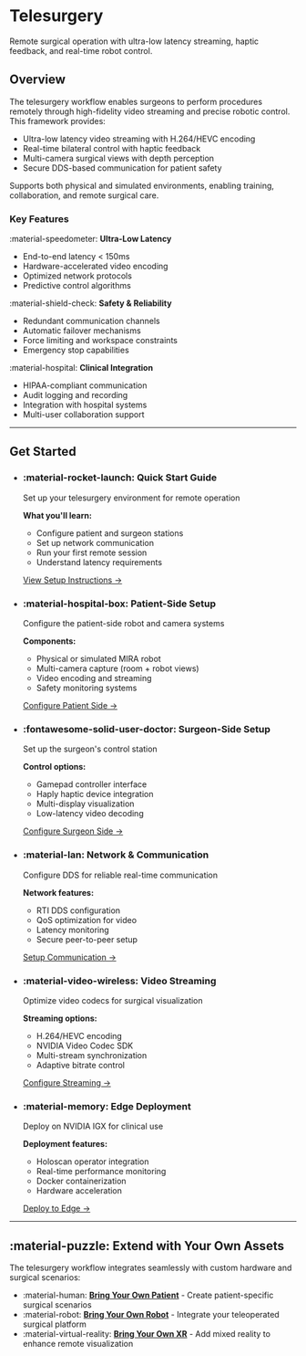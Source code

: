 # Telesurgery

Remote surgical operation with ultra-low latency streaming, haptic feedback, and real-time robot control.

## Overview

The telesurgery workflow enables surgeons to perform procedures remotely through high-fidelity video streaming and precise robotic control. This framework provides:

- Ultra-low latency video streaming with H.264/HEVC encoding
- Real-time bilateral control with haptic feedback
- Multi-camera surgical views with depth perception
- Secure DDS-based communication for patient safety

Supports both physical and simulated environments, enabling training, collaboration, and remote surgical care.

### Key Features

:material-speedometer: **Ultra-Low Latency**
- End-to-end latency < 150ms
- Hardware-accelerated video encoding
- Optimized network protocols
- Predictive control algorithms

:material-shield-check: **Safety & Reliability**
- Redundant communication channels
- Automatic failover mechanisms
- Force limiting and workspace constraints
- Emergency stop capabilities

:material-hospital: **Clinical Integration**
- HIPAA-compliant communication
- Audit logging and recording
- Integration with hospital systems
- Multi-user collaboration support

---

## Get Started

<div class="grid cards" markdown>

-   ### :material-rocket-launch: **Quick Start Guide**
    
    Set up your telesurgery environment for remote operation
    
    **What you'll learn:**

    - Configure patient and surgeon stations
    - Set up network communication
    - Run your first remote session
    - Understand latency requirements
    
    [View Setup Instructions →](telesurgery-quick-start.md)

-   ### :material-hospital-box: **Patient-Side Setup**
    
    Configure the patient-side robot and camera systems
    
    **Components:**

    - Physical or simulated MIRA robot
    - Multi-camera capture (room + robot views)
    - Video encoding and streaming
    - Safety monitoring systems
    
    [Configure Patient Side →](telesurgery-patient-setup.md)

-   ### :fontawesome-solid-user-doctor: **Surgeon-Side Setup**
    
    Set up the surgeon's control station
    
    **Control options:**

    - Gamepad controller interface
    - Haply haptic device integration
    - Multi-display visualization
    - Low-latency video decoding
    
    [Configure Surgeon Side →](telesurgery-surgeon-setup.md)

-   ### :material-lan: **Network & Communication**
    
    Configure DDS for reliable real-time communication
    
    **Network features:**

    - RTI DDS configuration
    - QoS optimization for video
    - Latency monitoring
    - Secure peer-to-peer setup
    
    [Setup Communication →](telesurgery-network-setup.md)

-   ### :material-video-wireless: **Video Streaming**
    
    Optimize video codecs for surgical visualization
    
    **Streaming options:**

    - H.264/HEVC encoding
    - NVIDIA Video Codec SDK
    - Multi-stream synchronization
    - Adaptive bitrate control
    
    [Configure Streaming →](telesurgery-video-streaming.md)

-   ### :material-memory: **Edge Deployment**
    
    Deploy on NVIDIA IGX for clinical use
    
    **Deployment features:**

    - Holoscan operator integration
    - Real-time performance monitoring
    - Docker containerization
    - Hardware acceleration
    
    [Deploy to Edge →](telesurgery-edge-deployment.md)

</div>

---

## :material-puzzle: Extend with Your Own Assets

The telesurgery workflow integrates seamlessly with custom hardware and surgical scenarios:

- :material-human: [**Bring Your Own Patient**](../how-to/how-to-bring-your-own-patient.md) - Create patient-specific surgical scenarios
- :material-robot: [**Bring Your Own Robot**](../how-to/how-to-bring-your-own-robot.md) - Integrate your teleoperated surgical platform
- :material-virtual-reality: [**Bring Your Own XR**](../how-to/how-to-bring-your-own-xr.md) - Add mixed reality to enhance remote visualization
